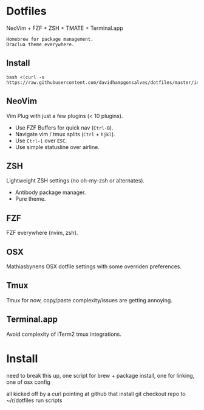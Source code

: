 Dotfiles
========
NeoVim + FZF + ZSH + TMATE + Terminal.app

```
Homebrew for package management.
Draclua theme everywhere.
```

## Install
```
bash <(curl -s https://raw.githubusercontent.com/davidhampgonsalves/dotfiles/master/install.sh)
```

## NeoVim
Vim Plug with just a few plugins (< 10 plugins).
* Use FZF Buffers for quick nav (`Ctrl-B`).
* Navigate vim / tmux splits (`Ctrl` + `hjkl`).
* Use `Ctrl-[` over `ESC`.
* Use simple statusline over airline.

## ZSH
Lightweight ZSH settings (no oh-my-zsh or alternates).
* Antibody package manager.
* Pure theme.

## FZF
FZF everywhere (nvim, zsh).

## OSX
Mathiasbynens OSX dotfile settings with some overriden preferences.

## Tmux
Tmux for now, copy/paste complexity/issues are getting annoying.

## Terminal.app
Avoid complexity of iTerm2 tmux integrations.

# Install
need to break this up, one script for brew + package install, one for linking, one of osx config

all kicked off by a curl pointing at github that
install git
checkout repo to ~/r/dotfiles
run scripts

